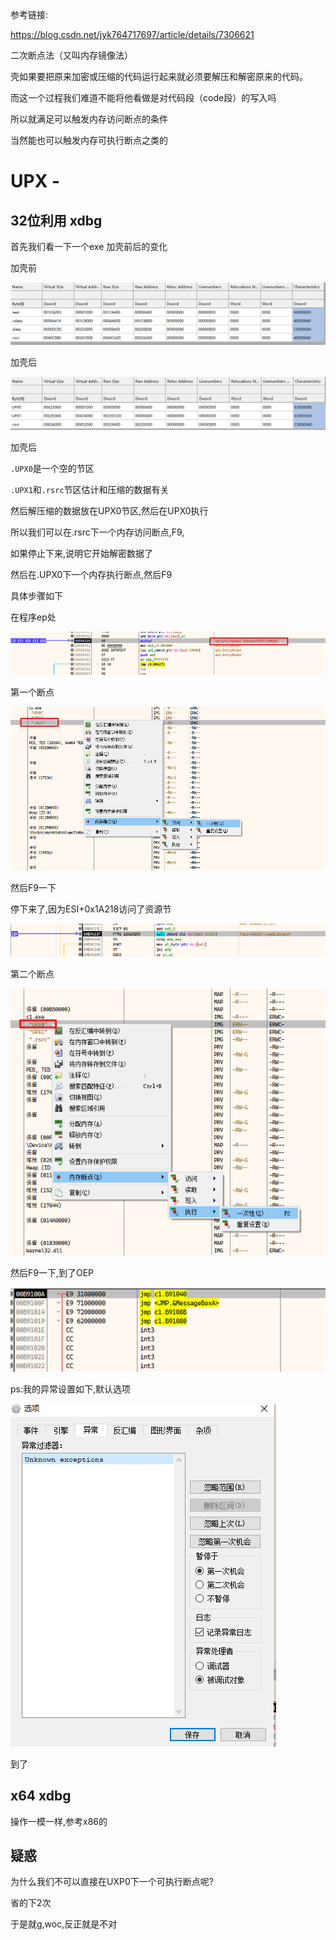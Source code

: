 参考链接:

https://blog.csdn.net/jyk764717697/article/details/7306621

二次断点法（又叫内存镜像法）

壳如果要把原来加密或压缩的代码运行起来就必须要解压和解密原来的代码。

而这一个过程我们难道不能将他看做是对代码段（code段）的写入吗

所以就满足可以触发内存访问断点的条件

当然能也可以触发内存可执行断点之类的



# UPX -



## 32位利用 xdbg



首先我们看一下一个exe 加壳前后的变化

加壳前

![image-20230802114046032](img/image-20230802114046032.png)

加壳后

![image-20230802114115961](img/image-20230802114115961.png)

加壳后

`.UPX0`是一个空的节区

`.UPX1`和`.rsrc`节区估计和压缩的数据有关

然后解压缩的数据放在UPX0节区,然后在UPX0执行



所以我们可以在.rsrc下一个内存访问断点,F9,

如果停止下来,说明它开始解密数据了

然后在.UPX0下一个内存执行断点,然后F9 



具体步骤如下

在程序ep处

![image-20230802120354290](img/image-20230802120354290.png)

第一个断点

![image-20230802120739316](img/image-20230802120739316.png)

然后F9一下

停下来了,因为ESI+0x1A218访问了资源节

![image-20230802120408338](img/image-20230802120408338.png)

第二个断点

![image-20230802120630980](img/image-20230802120630980.png)

然后F9一下,到了OEP

![image-20230802120813459](img/image-20230802120813459.png)

ps:我的异常设置如下,默认选项

![image-20230802120853139](img/image-20230802120853139.png)

到了



## x64 xdbg

操作一模一样,参考x86的



## 疑惑

为什么我们不可以直接在UXP0下一个可执行断点呢?

省的下2次

于是就g,woc,反正就是不对
